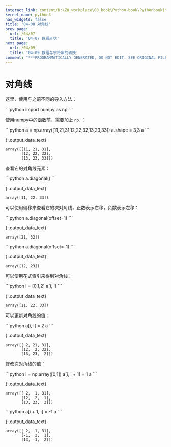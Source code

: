 ```yaml
---
interact_link: content/D:\ZU_workplace\08_book\Python-book\Pythonbook1\content\04/08.ipynb
kernel_name: python3
has_widgets: false
title: '04-08 对角线'
prev_page:
  url: /04/07
  title: '04-07 数组形状'
next_page:
  url: /04/09
  title: '04-09 数组与字符串的转换'
comment: "***PROGRAMMATICALLY GENERATED, DO NOT EDIT. SEE ORIGINAL FILES IN /content***"
---
```


# 对角线

这里，使用与之前不同的导入方法：

<div markdown="1" class="cell code_cell">
<div class="input_area" markdown="1">
```python
import numpy as np
```
</div>

</div>

使用numpy中的函数前，需要加上 `np.`：

<div markdown="1" class="cell code_cell">
<div class="input_area" markdown="1">
```python
a = np.array([11,21,31,12,22,32,13,23,33])
a.shape = 3,3
a
```
</div>

<div class="output_wrapper" markdown="1">
<div class="output_subarea" markdown="1">


{:.output_data_text}
```
array([[11, 21, 31],
       [12, 22, 32],
       [13, 23, 33]])
```


</div>
</div>
</div>

查看它的对角线元素：

<div markdown="1" class="cell code_cell">
<div class="input_area" markdown="1">
```python
a.diagonal()
```
</div>

<div class="output_wrapper" markdown="1">
<div class="output_subarea" markdown="1">


{:.output_data_text}
```
array([11, 22, 33])
```


</div>
</div>
</div>

可以使用偏移来查看它的次对角线，正数表示右移，负数表示左移：

<div markdown="1" class="cell code_cell">
<div class="input_area" markdown="1">
```python
a.diagonal(offset=1)
```
</div>

<div class="output_wrapper" markdown="1">
<div class="output_subarea" markdown="1">


{:.output_data_text}
```
array([21, 32])
```


</div>
</div>
</div>

<div markdown="1" class="cell code_cell">
<div class="input_area" markdown="1">
```python
a.diagonal(offset=-1)
```
</div>

<div class="output_wrapper" markdown="1">
<div class="output_subarea" markdown="1">


{:.output_data_text}
```
array([12, 23])
```


</div>
</div>
</div>

可以使用花式索引来得到对角线：

<div markdown="1" class="cell code_cell">
<div class="input_area" markdown="1">
```python
i = [0,1,2]
a[i, i]
```
</div>

<div class="output_wrapper" markdown="1">
<div class="output_subarea" markdown="1">


{:.output_data_text}
```
array([11, 22, 33])
```


</div>
</div>
</div>

可以更新对角线的值：

<div markdown="1" class="cell code_cell">
<div class="input_area" markdown="1">
```python
a[i, i] = 2
a
```
</div>

<div class="output_wrapper" markdown="1">
<div class="output_subarea" markdown="1">


{:.output_data_text}
```
array([[ 2, 21, 31],
       [12,  2, 32],
       [13, 23,  2]])
```


</div>
</div>
</div>

修改次对角线的值：

<div markdown="1" class="cell code_cell">
<div class="input_area" markdown="1">
```python
i = np.array([0,1])
a[i, i + 1] = 1
a
```
</div>

<div class="output_wrapper" markdown="1">
<div class="output_subarea" markdown="1">


{:.output_data_text}
```
array([[ 2,  1, 31],
       [12,  2,  1],
       [13, 23,  2]])
```


</div>
</div>
</div>

<div markdown="1" class="cell code_cell">
<div class="input_area" markdown="1">
```python
a[i + 1, i] = -1
a
```
</div>

<div class="output_wrapper" markdown="1">
<div class="output_subarea" markdown="1">


{:.output_data_text}
```
array([[ 2,  1, 31],
       [-1,  2,  1],
       [13, -1,  2]])
```


</div>
</div>
</div>
